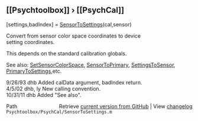 ## [[Psychtoolbox]] &#8250; [[PsychCal]]

[settings,badIndex] = [SensorToSettings](SensorToSettings)(cal,sensor)  
  
Convert from sensor color space coordinates to device  
setting coordinates.  
  
This depends on the standard calibration globals.  
  
See also: [SetSensorColorSpace](SetSensorColorSpace), [SensorToPrimary](SensorToPrimary), [SettingsToSensor](SettingsToSensor), [PrimaryToSettings](PrimaryToSettings),etc.  
  
9/26/93    dhb      Added calData argument, badIndex return.  
4/5/02     dhb, ly  New calling convention.  
10/31/11   dhb      Added "See also".  




<div class="code_header" style="text-align:right;">
  <span style="float:left;">Path&nbsp;&nbsp;</span> <span class="counter">Retrieve <a href=
  "https://raw.github.com/Psychtoolbox-3/Psychtoolbox-3/beta/Psychtoolbox/PsychCal/SensorToSettings.m">current version from GitHub</a> | View <a href=
  "https://github.com/Psychtoolbox-3/Psychtoolbox-3/commits/beta/Psychtoolbox/PsychCal/SensorToSettings.m">changelog</a></span>
</div>
<div class="code">
  <code>Psychtoolbox/PsychCal/SensorToSettings.m</code>
</div>

